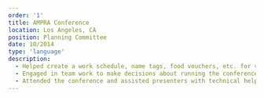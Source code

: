 ```yaml
---
order: '1'
title: AMPRA Conference
location: Los Angeles, CA
position: Planning Committee
date: 10/2014
type: 'language'
description:
  - Helped create a work schedule, name tags, food vouchers, etc. for volunteers and presenters
  - Engaged in team work to make decisions about running the conference smoothly
  - Attended the conference and assisted presenters with technical help
---
```

